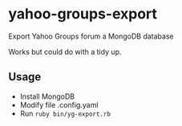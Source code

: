 # yahoo-groups-export
Export Yahoo Groups forum a MongoDB database

Works but could do with a tidy up.

## Usage

- Install MongoDB
- Modify file .config.yaml
- Run ```ruby bin/yg-export.rb```


